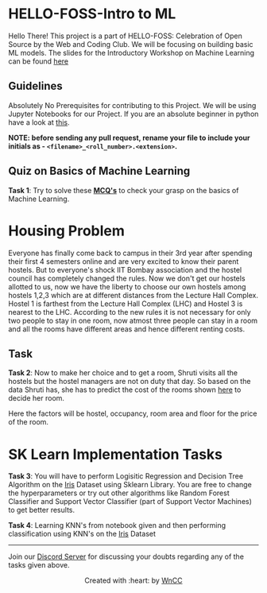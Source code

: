 # HELLO-FOSS-Intro to ML
Hello There!
This project is a part of HELLO-FOSS: Celebration of Open Source by the Web and Coding Club. We will be focusing on building basic ML models.
The slides for the Introductory Workshop on Machine Learning can be found <a href = "https://docs.google.com/presentation/d/1UKiMZTcnCOUxNHcBNnSd-n6FCgyZYEldMT--3h0nzok/edit?usp=sharing">here</a>

## Guidelines
Absolutely No Prerequisites for contributing to this Project.
We will be using Jupyter Notebooks for our Project. If you are an absolute beginner in python have a look at [this](https://github.com/wncc/learners-space/tree/master/Python).

**NOTE: before sending any pull request, rename your file to include your initials as - `<filename>_<roll_number>.<extension>`.**

## Quiz on Basics of Machine Learning

 **Task 1**: Try to solve these [**MCQ's**](https://forms.gle/UNLr1X793j2X2giT7) to check your grasp on the basics of Machine Learning.

# Housing Problem
Everyone has finally come back to campus in their 3rd year after spending their first 4 semesters online and are very excited to know their parent hostels. But to everyone's shock IIT Bombay association and the hostel council has completely changed the rules.
Now we don't get our hostels allotted to us, now we have the liberty to choose our own hostels among hostels 1,2,3 which are at different distances from the Lecture Hall Complex. Hostel 1 is farthest from the Lecture Hall Complex (LHC) and Hostel 3 is nearest to the LHC. According to the new rules it is not necessary for only two people to stay in one room, now atmost three people can stay in a room and all the rooms have different areas and hence different renting costs.


## Task
**Task 2**:  Now to make her choice and to get a room, Shruti visits all the hostels but the hostel managers are not on duty that day. So based on the data Shruti has, she has to predict the cost of the rooms shown [here](https://github.com/shreedharmalpani/Intro-To-ML-Hello-FOSS/blob/main/Hostel_Linear-Dataset.csv) to decide her room.

Here the factors will be hostel, occupancy, room area and floor for the price of the room.

# SK Learn Implementation Tasks
**Task 3**: You will have to perform Logisitic Regression and Decision Tree Algorithm on the [Iris](iris.csv) Dataset using Sklearn Library. You are free to change the hyperparameters or try out other algorithms like Random Forest Classifier and Support Vector Classifier (part of Support Vector Machines) to get better results. 

**Task 4**: Learning KNN's from notebook given and then performing classification using KNN's on the [Iris](iris.csv) Dataset

***
Join our [Discord Server](https://discord.gg/fHUH46xyGD) for discussing your doubts regarding any of the tasks given above.
<p align="center">Created with :heart: by <a href="https://wncc-iitb.org/">WnCC</a></p>
